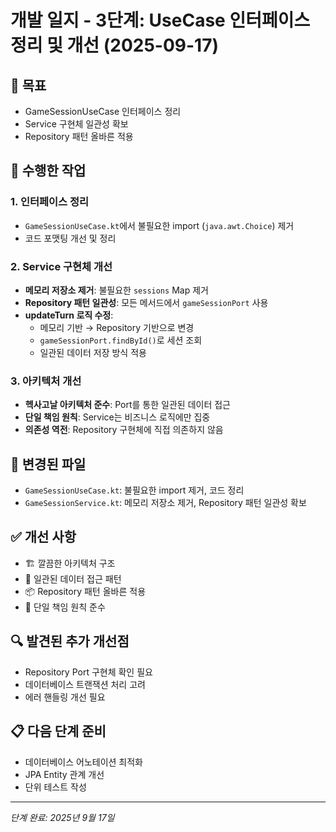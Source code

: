# 개발 일지 - 3단계: UseCase 인터페이스 정리 및 개선 (2025-09-17)

## 🎯 목표
- GameSessionUseCase 인터페이스 정리
- Service 구현체 일관성 확보
- Repository 패턴 올바른 적용

## 🔧 수행한 작업

### 1. 인터페이스 정리
- `GameSessionUseCase.kt`에서 불필요한 import (`java.awt.Choice`) 제거
- 코드 포맷팅 개선 및 정리

### 2. Service 구현체 개선
- **메모리 저장소 제거**: 불필요한 `sessions` Map 제거
- **Repository 패턴 일관성**: 모든 메서드에서 `gameSessionPort` 사용
- **updateTurn 로직 수정**:
  - 메모리 기반 → Repository 기반으로 변경
  - `gameSessionPort.findById()`로 세션 조회
  - 일관된 데이터 저장 방식 적용

### 3. 아키텍처 개선
- **헥사고날 아키텍처 준수**: Port를 통한 일관된 데이터 접근
- **단일 책임 원칙**: Service는 비즈니스 로직에만 집중
- **의존성 역전**: Repository 구현체에 직접 의존하지 않음

## 📝 변경된 파일
- `GameSessionUseCase.kt`: 불필요한 import 제거, 코드 정리
- `GameSessionService.kt`: 메모리 저장소 제거, Repository 패턴 일관성 확보

## ✅ 개선 사항
- 🏗️ 깔끔한 아키텍처 구조
- 🔄 일관된 데이터 접근 패턴
- 📦 Repository 패턴 올바른 적용
- 🎯 단일 책임 원칙 준수

## 🔍 발견된 추가 개선점
- Repository Port 구현체 확인 필요
- 데이터베이스 트랜잭션 처리 고려
- 에러 핸들링 개선 필요

## 📋 다음 단계 준비
- 데이터베이스 어노테이션 최적화
- JPA Entity 관계 개선
- 단위 테스트 작성

---
*단계 완료: 2025년 9월 17일*